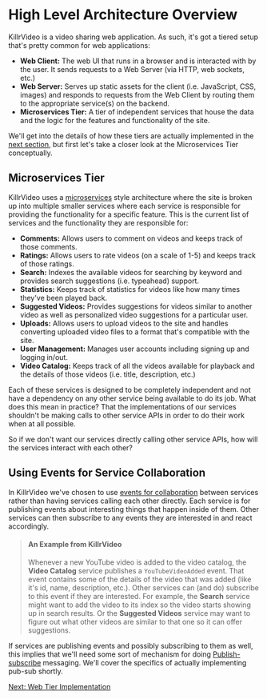 # High Level Architecture Overview

KillrVideo is a video sharing web application. As such, it's got a tiered setup that's
pretty common for web applications:

- **Web Client:** The web UI that runs in a browser and is interacted with by the user. It
sends requests to a Web Server (via HTTP, web sockets, etc.)
- **Web Server:** Serves up static assets for the client (i.e. JavaScript, CSS, images) and
responds to requests from the Web Client by routing them to the appropriate service(s) on
the backend.
- **Microservices Tier:** A tier of independent services that house the data and the logic
for the features and functionality of the site.

We'll get into the details of how these tiers are actually implemented in the [next section][next],
but first let's take a closer look at the Microservices Tier conceptually.  

## Microservices Tier

KillrVideo uses a [microservices](http://martinfowler.com/articles/microservices.html) style 
architecture where the site is broken up into multiple smaller services where each service
is responsible for providing the functionality for a specific feature. This is the current
list of services and the functionality they are responsible for:

- **Comments:** Allows users to comment on videos and keeps track of those comments.
- **Ratings:** Allows users to rate videos (on a scale of 1-5) and keeps track of those
ratings.
- **Search:** Indexes the available videos for searching by keyword and provides search
suggestions (i.e. typeahead) support.
- **Statistics:** Keeps track of statistics for videos like how many times they've been
played back.
- **Suggested Videos:** Provides suggestions for videos similar to another video as well
as personalized video suggestions for a particular user.
- **Uploads:** Allows users to upload videos to the site and handles converting uploaded
video files to a format that's compatible with the site.
- **User Management:** Manages user accounts including signing up and logging in/out.
- **Video Catalog:** Keeps track of all the videos available for playback and the details
of those videos (i.e. title, description, etc.)

Each of these services is designed to be completely independent and not have a dependency 
on any other service being available to do its job. What does this mean in practice? That 
the implementations of our services shouldn't be making calls to other service APIs in 
order to do their work when at all possible.

So if we don't want our services directly calling other service APIs, how will the services
interact with each other?

## Using Events for Service Collaboration

In KillrVideo we've chosen to use [events for collaboration](http://martinfowler.com/eaaDev/EventCollaboration.html)
between services rather than having services calling each other directly. Each service is
for publishing events about interesting things that happen inside of them. Other services
can then subscribe to any events they are interested in and react accordingly.

> #### An Example from KillrVideo
> Whenever a new YouTube video is added to the video catalog, the **Video Catalog** 
> service publishes a `YouTubeVideoAdded` event. That event contains some of the details
> of the video that was added (like it's id, name, description, etc.). Other services can
> (and do) subscribe to this event if they are interested. For example, the **Search**
> service might want to add the video to its index so the video starts showing up in
> search results. Or the **Suggested Videos** service may want to figure out what other
> videos are similar to that one so it can offer suggestions.

If services are publishing events and possibly subscribing to them as well, this implies
that we'll need some sort of mechanism for doing [Publish-subscribe](https://en.wikipedia.org/wiki/Publish%E2%80%93subscribe_pattern) 
messaging. We'll cover the specifics of actually implementing pub-sub shortly.

[Next: Web Tier Implementation][next]

[next]: /docs/guides/web-tier/